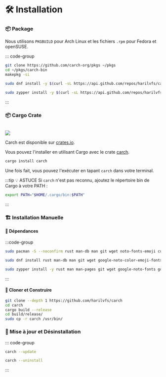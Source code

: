 # 🛠️ Installation

### 📦 Package

Nous utilisons `PKGBUILD` pour Arch Linux et les fichiers `.rpm` pour Fedora et openSUSE.

::: code-group

```sh [<i class="devicon-archlinux-plain"></i> Arch ]
git clone https://github.com/carch-org/pkgs ~/pkgs
cd ~/pkgs/carch-bin
makepkg -si
```

```sh [<i class="devicon-fedora-plain"></i> Fedora ]
sudo dnf install -y $(curl -sL https://api.github.com/repos/harilvfs/carch/releases/latest | grep browser_download_url | grep '\.rpm"' | cut -d '"' -f 4 | tee /tmp/carch.rpm)
```

```sh [<i class="devicon-opensuse-plain"></i>  openSUSE ]
sudo zypper install -y $(curl -sL https://api.github.com/repos/harilvfs/carch/releases/latest | grep browser_download_url | grep '\.rpm"' | cut -d '"' -f 4 | tee /tmp/carch.rpm)
```
::: 

### 📦 Cargo Crate

<br>

<img src="https://img.shields.io/crates/v/carch?style=for-the-badge&logo=rust&color=f5a97f&logoColor=fe640b&labelColor=171b22" >

Carch est disponible sur [crates.io](https://crates.io/).

Vous pouvez l'installer en utilisant Cargo avec le crate [carch](https://crates.io/crates/carch).

```sh
cargo install carch
```

Une fois fait, vous pouvez l'exécuter en tapant `carch` dans votre terminal.

:::tip :bulb: ASTUCE
Si `carch` n'est pas reconnu, ajoutez le répertoire bin de Cargo à votre PATH :

```sh
export PATH="$HOME/.cargo/bin:$PATH"
```

:::

### 🏗️ Installation Manuelle

#### 📜 Dépendances

:::code-group

```sh [<i class="devicon-archlinux-plain"></i> Arch]
sudo pacman -S --noconfirm rust man-db man git wget noto-fonts-emoji curl bash-completion ttf-nerd-fonts-symbols ttf-jetbrains-mono-nerd cargo fzf glibc gcc
```

```sh [<i class="devicon-fedora-plain"></i> Fedora]
sudo dnf install rust man-db man git wget google-noto-color-emoji-fonts google-noto-emoji-fonts jetbrains-mono-fonts-all bash-completion-devel curl cargo fzf glibc gcc -y
```

```sh [<i class="devicon-opensuse-plain"></i>  openSUSE ]
sudo zypper install -y rust man man-pages git wget google-noto-fonts google-noto-coloremoji-fonts jetbrains-mono-fonts  symbols-only-nerd-fonts bash-completion curl fzf glibc gcc  
```

:::

#### 🔧 Cloner et Construire

```sh
git clone --depth 1 https://github.com/harilvfs/carch
cd carch
cargo build --release
cd build/release/
sudo cp -r carch /usr/bin/
```

### 🔄 Mise à jour et Désinstallation

::: code-group

```sh [ Mise à jour ]
carch --update
```

```sh [ Désinstallation ]
carch --uninstall
```

:::